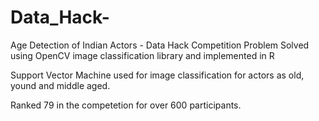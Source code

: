 # Data_Hack-

 Age Detection of Indian Actors - Data Hack Competition
 Problem Solved using OpenCV image classification library and implemented in R
 
 Support Vector Machine used for image classification for actors as old, yound and middle aged. 
 
 Ranked 79 in the competetion for over 600 participants. 
